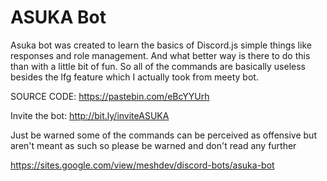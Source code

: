 # ASUKA Bot
Asuka bot was created to learn the basics of Discord.js simple things like responses and role management. And what better way is there to do this than with a little bit of fun. So all of the commands are basically useless besides the lfg feature which I actually took from meety bot.   

SOURCE CODE: https://pastebin.com/eBcYYUrh  

Invite the bot: http://bit.ly/inviteASUKA  

Just be warned some of the commands can be perceived as offensive but aren't meant as such so please be warned and don't read any further  

https://sites.google.com/view/meshdev/discord-bots/asuka-bot  
